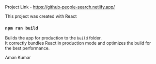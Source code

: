 Project Link - https://github-people-search.netlify.app/

This project was created with React

### `npm run build`

Builds the app for production to the `build` folder.<br />
It correctly bundles React in production mode and optimizes the build for the best performance.

Aman Kumar
